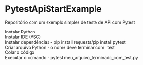 # PytestApiStartExample
Repositório com um exemplo simples de teste de API com Pytest</br>

Instalar Python</br>
Instalar IDE (VSC)</br>
Instalar dependências - pip install requests/pip install pytest</br>
Criar arquivo Python - o nome deve terminar com _test</br>
Colar o código</br>
Executar o comando - pytest meu_arquivo_terminado_com_test.py</br>
